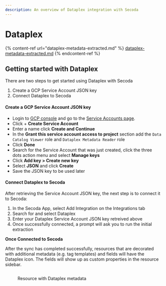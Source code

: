 ```yaml
---
description: An overview of Dataplex integration with Secoda
---
```


# Dataplex

{% content-ref url="dataplex-metadata-extracted.md" %}
[dataplex-metadata-extracted.md](dataplex-metadata-extracted.md)
{% endcontent-ref %}

## Getting started with Dataplex

There are two steps to get started using Dataplex with Secoda

1. Create a GCP Service Account JSON key
2. Connect  Dataplex to Secoda

#### Create a GCP Service Account JSON key

* Login to [GCP console](https://console.cloud.google.com/) and go to the [Service Accounts page](https://console.cloud.google.com/iam-admin/serviceaccounts).&#x20;
* Click + **Create Service Account**
* Enter a name click **Create and Continue**
* In the **Grant this service account access to project** section add the `Data Catalog Viewer` role and `Dataplex Metadata Reader` role
* Click **Done**
* Search for the Service Account that was just created, click the three dots action menu and select **Manage keys**
* Click **Add key > Create new key**
* Select **JSON** and click **Create**
* Save the JSON key to be used later

#### Connect Dataplex to Secoda

After retrieving the Service Account JSON key, the next step is to connect it to Secoda:

1. In the Secoda App, select Add Integration on the Integrations tab
2. Search for and select Dataplex
3. Enter your Dataplex Service Account JSON key retreived above
4. Once successfully connected, a prompt will ask you to run the initial extraction

**Once Connected to Secoda**&#x20;

After the sync has completed successfully, resources that are decorated with additional metadata (e.g. tag templates) and fields will have the Dataplex icon. The fields will show up as custom properties in the resource sidebar.&#x20;

<figure><img src="../../../.gitbook/assets/Screenshot 2024-05-10 at 2.54.25 PM (2).png" alt=""><figcaption><p>Resource with Dataplex metadata</p></figcaption></figure>

